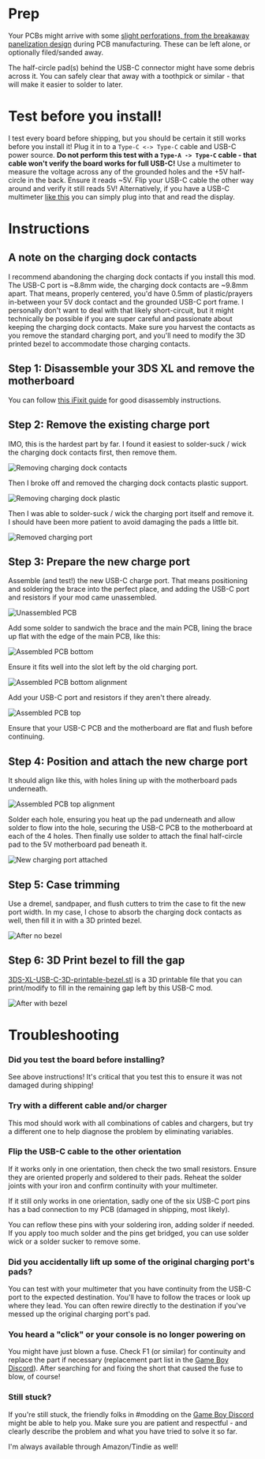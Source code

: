 # Prep

Your PCBs might arrive with some [slight perforations, from the breakaway panelization design](https://github.com/rorosaurus/gba-sp-usb-c/blob/master/images/breakaway-perforations.jpg) during PCB manufacturing. These can be left alone, or optionally filed/sanded away.

The half-circle pad(s) behind the USB-C connector might have some debris across it. You can safely clear that away with a toothpick or similar - that will make it easier to solder to later.

# Test before you install!

I test every board before shipping, but you should be certain it still works before you install it! Plug it in to a ````Type-C <-> Type-C```` cable and USB-C power source. **Do not perform this test with a ````Type-A -> Type-C```` cable - that cable won't verify the board works for full USB-C!** Use a multimeter to measure the voltage across any of the grounded holes and the +5V half-circle in the back. Ensure it reads ~5V. Flip your USB-C cable the other way around and verify it still reads 5V! Alternatively, if you have a USB-C multimeter [like this](https://smile.amazon.com/gp/product/B07X3HST7V/) you can simply plug into that and read the display.

# Instructions

## A note on the charging dock contacts

I recommend abandoning the charging dock contacts if you install this mod. The USB-C port is ~8.8mm wide, the charging dock contacts are ~9.8mm apart. That means, properly centered, you'd have 0.5mm of plastic/prayers in-between your 5V dock contact and the grounded USB-C port frame. I personally don't want to deal with that likely short-circuit, but it might technically be possible if you are super careful and passionate about keeping the charging dock contacts. Make sure you harvest the contacts as you remove the standard charging port, and you'll need to modify the 3D printed bezel to accommodate those charging contacts.

## Step 1: Disassemble your 3DS XL and remove the motherboard

You can follow [this iFixit guide](https://www.ifixit.com/Guide/Nintendo+3DS+XL+Motherboard+Replacement/25399) for good disassembly instructions.

## Step 2: Remove the existing charge port

IMO, this is the hardest part by far. I found it easiest to solder-suck / wick the charging dock contacts first, then remove them.

![Removing charging dock contacts](https://github.com/rorosaurus/3ds-xl-usb-c/blob/master/images/removing-charging-dock-contacts.jpg)

Then I broke off and removed the charging dock contacts plastic support.

![Removing charging dock plastic](https://github.com/rorosaurus/3ds-xl-usb-c/blob/master/images/removing-charging-dock-plastic.jpg)

Then I was able to solder-suck / wick the charging port itself and remove it. I should have been more patient to avoid damaging the pads a little bit.

![Removed charging port](https://github.com/rorosaurus/3ds-xl-usb-c/blob/master/images/removed-charging-port.jpg)

## Step 3: Prepare the new charge port

Assemble (and test!) the new USB-C charge port. That means positioning and soldering the brace into the perfect place, and adding the USB-C port and resistors if your mod came unassembled.

![Unassembled PCB](https://github.com/rorosaurus/3ds-xl-usb-c/blob/master/images/unassembled-pcb.jpg)

Add some solder to sandwich the brace and the main PCB, lining the brace up flat with the edge of the main PCB, like this:

![Assembled PCB bottom](https://github.com/rorosaurus/3ds-xl-usb-c/blob/master/images/assembled-pcb-bottom.jpg)

Ensure it fits well into the slot left by the old charging port.

![Assembled PCB bottom alignment](https://github.com/rorosaurus/3ds-xl-usb-c/blob/master/images/assembled-pcb-bottom-alignment.jpg)

Add your USB-C port and resistors if they aren't there already.

![Assembled PCB top](https://github.com/rorosaurus/3ds-xl-usb-c/blob/master/images/assembled-pcb-top.jpg)

Ensure that your USB-C PCB and the motherboard are flat and flush before continuing.

## Step 4: Position and attach the new charge port

It should align like this, with holes lining up with the motherboard pads underneath.

![Assembled PCB top alignment](https://github.com/rorosaurus/3ds-xl-usb-c/blob/master/images/assembled-pcb-top-alignment.jpg)

Solder each hole, ensuring you heat up the pad underneath and allow solder to flow into the hole, securing the USB-C PCB to the motherboard at each of the 4 holes. Then finally use solder to attach the final half-circle pad to the 5V motherboard pad beneath it.

![New charging port attached](https://github.com/rorosaurus/3ds-xl-usb-c/blob/master/images/new-charging-port-attached.jpg)

## Step 5: Case trimming

Use a dremel, sandpaper, and flush cutters to trim the case to fit the new port width. In my case, I chose to absorb the charging dock contacts as well, then fill it in with a 3D printed bezel.

![After no bezel](https://github.com/rorosaurus/3ds-xl-usb-c/blob/master/images/after-no-bezel.jpg)

## Step 6: 3D Print bezel to fill the gap

[3DS-XL-USB-C-3D-printable-bezel.stl](https://github.com/rorosaurus/3ds-xl-usb-c/blob/master/3DS-XL-USB-C-3D-printable-bezel.stl) is a 3D printable file that you can print/modify to fill in the remaining gap left by this USB-C mod.

![After with bezel](https://github.com/rorosaurus/3ds-xl-usb-c/blob/master/images/after-with-bezel.jpg)

# Troubleshooting

### Did you test the board before installing?

See above instructions! It's critical that you test this to ensure it was not damaged during shipping!

### Try with a different cable and/or charger

This mod should work with all combinations of cables and chargers, but try a different one to help diagnose the problem by eliminating variables.

### Flip the USB-C cable to the other orientation

If it works only in one orientation, then check the two small resistors. Ensure they are oriented properly and soldered to their pads. Reheat the solder joints with your iron and confirm continuity with your multimeter.

If it still only works in one orientation, sadly one of the six USB-C port pins has a bad connection to my PCB (damaged in shipping, most likely).

You can reflow these pins with your soldering iron, adding solder if needed. If you apply too much solder and the pins get bridged, you can use solder wick or a solder sucker to remove some.


### Did you accidentally lift up some of the original charging port's pads?

You can test with your multimeter that you have continuity from the USB-C port to the expected destination. You'll have to follow the traces or look up where they lead. You can often rewire directly to the destination if you've messed up the original charging port's pad.

### You heard a "click" or your console is no longer powering on

You might have just blown a fuse. Check F1 (or similar) for continuity and replace the part if necessary (replacement part list in the [Game Boy Discord](https://discord.gg/gameboy)). After searching for and fixing the short that caused the fuse to blow, of course!

### Still stuck?

If you're still stuck, the friendly folks in #modding on the [Game Boy Discord](https://discord.gg/gameboy) might be able to help you. Make sure you are patient and respectful - and clearly describe the problem and what you have tried to solve it so far.

I'm always available through Amazon/Tindie as well!